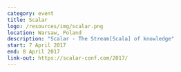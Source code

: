 ```yaml
---
category: event
title: Scalar
logo: /resources/img/scalar.png
location: Warsaw, Poland
description: "Scalar - The Stream[Scala] of knowledge"
start: 7 April 2017
end: 8 April 2017
link-out: https://scalar-conf.com/2017/
---
```

